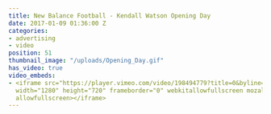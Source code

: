 ```yaml
---
title: New Balance Football - Kendall Watson Opening Day
date: 2017-01-09 01:36:00 Z
categories:
- advertising
- video
position: 51
thumbnail_image: "/uploads/Opening_Day.gif"
has_video: true
video_embeds:
- <iframe src="https://player.vimeo.com/video/198494779?title=0&byline=0&portrait=0"
  width="1280" height="720" frameborder="0" webkitallowfullscreen mozallowfullscreen
  allowfullscreen></iframe>
---
```


